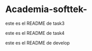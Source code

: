 # Academia-softtek-


este es el README de task3

este es el README de task4

este es el README de develop 
